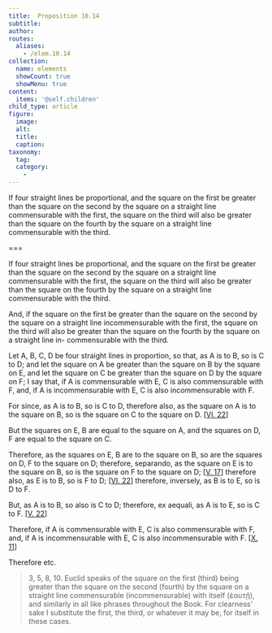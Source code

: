 ```yaml
---
title:  Proposition 10.14
subtitle: 
author:
routes:
  aliases:
    - /elem.10.14
collection:
  name: elements
  showCount: true
  showMenu: true
content:
  items: '@self.children'
child_type: article
figure:
  image:
  alt:
  title:
  caption:
taxonomy:
  tag:
  category:
    - 
---
```


<p><hi rend="ital">If four straight lines be proportional, and the square on the first be greater than the square on the second by the square on a straight line commensurable with the first, the square on the third will also be greater than the square on the fourth by</hi>
       <lb n="5"/><hi rend="ital">the square on a straight line commensurable with the third</hi>. </p>

===

<p><span class="ital">If four straight lines be proportional, and the square on the first be greater than the square on the second by the square on a straight line commensurable with the first, the square on the third will also be greater than the square on the fourth by</span>
       <lb n="5"/><span class="ital">the square on a straight line commensurable with the third</span>. </p>

<p><span class="ital">And, if the square on the first be greater than the square on the second by the square on a straight line incommensurable with the first, the square on the third will also be greater than the square on the fourth by the square on a straight line in-</span>
       <lb n="10"/><span class="ital">commensurable with the third</span>. </p>

<p>Let <span class="ital">A</span>, <span class="ital">B</span>, <span class="ital">C</span>, <span class="ital">D</span> be four straight lines in proportion, so that, as <span class="ital">A</span> is to <span class="ital">B</span>, so is <span class="ital">C</span> to <span class="ital">D</span>; and let the square on <span class="ital">A</span> be greater than the square on <span class="ital">B</span> by the square on <span class="ital">E</span>, and <lb n="15"/>let the square on <span class="ital">C</span> be greater than the square on <span class="ital">D</span> by the square on <span class="ital">F</span>; I say that, if <span class="ital">A</span> is commensurable with <span class="ital">E</span>, <span class="ital">C</span> is also commensurable with <span class="ital">F</span>, and, if <span class="ital">A</span> is incommensurable with <span class="ital">E</span>, <span class="ital">C</span> is <lb n="20"/>also incommensurable with <span class="ital">F</span>. 
      </p>

<p>For since, as <span class="ital">A</span> is to <span class="ital">B</span>, so is <span class="ital">C</span> to <span class="ital">D</span>, therefore also, as the square on <span class="ital">A</span> is to the square on <span class="ital">B</span>, so is the square on <span class="ital">C</span> to the square on <span class="ital">D</span>. [<a href="/elem.6.22">VI. 22</a>] </p>

<p>But the squares on <span class="ital">E</span>, <span class="ital">B</span> are equal to the square on <span class="ital">A</span>, <lb n="25"/>and the squares on <span class="ital">D</span>, <span class="ital">F</span> are equal to the square on <span class="ital">C</span>. <pb n="38"/></p>

<p>Therefore, as the squares on <span class="ital">E</span>, <span class="ital">B</span> are to the square on <span class="ital">B</span>, so are the squares on <span class="ital">D</span>, <span class="ital">F</span> to the square on <span class="ital">D</span>; therefore, <foreign lang="la">separando</foreign>, as the square on <span class="ital">E</span> is to the square on <span class="ital">B</span>, so is the square on <span class="ital">F</span> to the square on <span class="ital">D</span>; [<a href="/elem.5.17">V. 17</a>] <lb n="30"/>therefore also, as <span class="ital">E</span> is to <span class="ital">B</span>, so is <span class="ital">F</span> to <span class="ital">D</span>; [<a href="/elem.6.22">VI. 22</a>] therefore, inversely, as <span class="ital">B</span> is to <span class="ital">E</span>, so is <span class="ital">D</span> to <span class="ital">F</span>. </p>

<p>But, as <span class="ital">A</span> is to <span class="ital">B</span>, so also is <span class="ital">C</span> to <span class="ital">D</span>; therefore, <foreign lang="la">ex aequali</foreign>, as <span class="ital">A</span> is to <span class="ital">E</span>, so is <span class="ital">C</span> to <span class="ital">F</span>. [<a href="/elem.5.22">V. 22</a>] </p>

<p>Therefore, if <span class="ital">A</span> is commensurable with <span class="ital">E</span>, <span class="ital">C</span> is also commensurable<lb n="35"/> with <span class="ital">F</span>, and, if <span class="ital">A</span> is incommensurable with <span class="ital">E</span>, <span class="ital">C</span> is also incommensurable with <span class="ital">F</span>. [<a href="/elem.10.11">X. 11</a>] </p>

<p>Therefore etc.<blockquote class="crit" place="unspecified" anchored="yes">3, 5, 8, 10. Euclid speaks of the square on the first (third) being greater than the square on the second (fourth) by the square on a straight line commensurable (incommensurable) <quote>with <span class="ital">itself</span> (<foreign lang="greek">ἑαυτῇ</foreign>),</quote>
 and similarly in all like phrases throughout the Book. For clearness' sake I substitute <quote>the first,</quote>
 <quote>the third,</quote>
 or whatever it may be, for <quote>itself</quote>
 in these cases.</blockquote></p>
